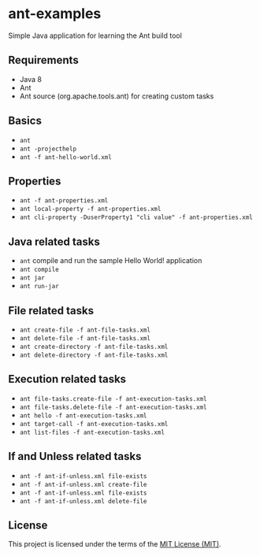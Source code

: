 # ant-examples
Simple Java application for learning the Ant build tool

## Requirements

* Java 8
* Ant
* Ant source (org.apache.tools.ant) for creating custom tasks

## Basics

* `ant`
* `ant -projecthelp`
* `ant -f ant-hello-world.xml`

## Properties

* `ant -f ant-properties.xml`
* `ant local-property -f ant-properties.xml`
* `ant cli-property -DuserProperty1 "cli value" -f ant-properties.xml`

## Java related tasks

* `ant` compile and run the sample Hello World! application
* `ant compile`
* `ant jar`
* `ant run-jar`

## File related tasks

* `ant create-file -f ant-file-tasks.xml`
* `ant delete-file -f ant-file-tasks.xml`
* `ant create-directory -f ant-file-tasks.xml`
* `ant delete-directory -f ant-file-tasks.xml`

## Execution related tasks 

* `ant file-tasks.create-file -f ant-execution-tasks.xml`
* `ant file-tasks.delete-file -f ant-execution-tasks.xml`
* `ant hello -f ant-execution-tasks.xml`
* `ant target-call -f ant-execution-tasks.xml`
* `ant list-files -f ant-execution-tasks.xml`

## If and Unless related tasks

* `ant -f ant-if-unless.xml file-exists`
* `ant -f ant-if-unless.xml create-file`
* `ant -f ant-if-unless.xml file-exists`
* `ant -f ant-if-unless.xml delete-file`

## License

This project is licensed under the terms of the [MIT License (MIT)](LICENSE).
